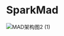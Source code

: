 # SparkMad

![MAD架构图2 (1)](https://user-images.githubusercontent.com/7410469/162581531-10b06854-80f9-446c-8cfd-d532fc407866.svg)
